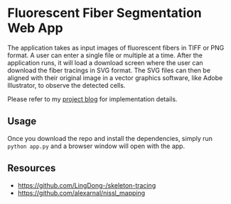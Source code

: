 # Fluorescent Fiber Segmentation Web App

The application takes as input images of fluorescent fibers in TIFF or PNG format. A user can enter a single file or multiple at a time. After the application runs, it will load a download screen where the user can download the fiber tracings in SVG format. The SVG files can then be aligned with their original image in a vector graphics software, like Adobe Illustrator, to observe the detected cells.

Please refer to my [project blog](https://sites.google.com/view/project-blogs/blogs/from-threshold-to-fibers?authuser=0) for implementation details.

## Usage

Once you download the repo and install the dependencies, simply run `python app.py` and a browser window will open with the app. 

## Resources

* https://github.com/LingDong-/skeleton-tracing
* https://github.com/alexarnal/nissl_mapping
